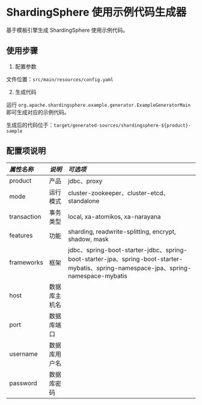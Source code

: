 # ShardingSphere 使用示例代码生成器

基于模板引擎生成 ShardingSphere 使用示例代码。

## 使用步骤

1. 配置参数

文件位置：`src/main/resources/config.yaml` 

2. 生成代码

运行 `org.apache.shardingsphere.example.generator.ExampleGeneratorMain` 即可生成对应的示例代码。

生成后的代码位于：`target/generated-sources/shardingsphere-${product}-sample`

## 配置项说明

| *属性名称*      | *说明*   | *可选项*                                                                                                                           |
|:------------|--------|:--------------------------------------------------------------------------------------------------------------------------------|
| product     | 产品     | jdbc、proxy                                                                                                                      |
| mode        | 运行模式   | cluster-zookeeper、cluster-etcd、standalone                                                                                       |
| transaction | 事务类型   | local, xa-atomikos, xa-narayana                                                                                                 |
| features    | 功能     | sharding, readwrite-splitting, encrypt, shadow, mask                                                                            |
| frameworks  | 框架     | jdbc、spring-boot-starter-jdbc、spring-boot-starter-jpa、spring-boot-starter-mybatis、spring-namespace-jpa、spring-namespace-mybatis |
| host        | 数据库主机名 |                                                                                                                                 |
| port        | 数据库端口  |                                                                                                                                 |
| username    | 数据库用户名 |                                                                                                                                 |
| password    | 数据库密码  |                                                                                                                                 |
